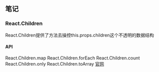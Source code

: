 ## 笔记
### React.Children
React.Children提供了方法去操控this.props.children这个不透明的数据结构
#### API
React.Children.map
React.Children.forEach
React.Children.count
React.Children.only
React.Children.toArray
[官网](https://zh-hans.reactjs.org/docs/react-api.html#reactchildrenonly)